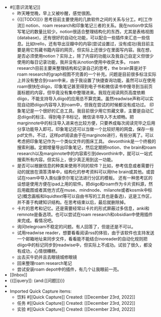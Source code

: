 - #[[意识流笔记]]
    - 昨天睡觉晚，早上又被吵醒，感觉很困。
    - {{[[TODO]]}} 思考目前主要使用的几款软件之间的关系与分工。#[[工作流]]
notion、roam research和印象笔记三者的关系。我在notion中实际写笔记的数量比较少。notion很适合整理结构化的东西，尤其是表格视图(database)，还有很好的自动化功能，可以配合一些插件来汇总一些信息。比如trello，还有导出豆瓣中的内容(尝试设置过，没有成功)我目前主要是用它剪藏书籍内容的网页，但实际上还很少在里面写内容。我在想，是否必须使用notion？实际上，除了内容的功能以及我自己自定义但很少使用的每日记录功能，我并没有从notion使用中收获太多。
roam research目前主要来整理结构和记录自己的思考，the brain算是对于roam research的graph视图不完善的一个补充。问题是目前很多标注实际上并没有整合到roam中来，由于我设置了快捷查询功能，虽然可以在使用roam很快在diigo，印象笔记甚至得到电子书和微信读书中搜寻到当前页面标题的内容，但毕竟没有集中整理进来。我现在阅读网页高度依赖diigo，不能支持导入diigo的应用总不算完美。虽然readwise声称可以实现自动把diigo内容导入到roam中，但我在尝试的时候都没有成功过。
印象笔记是一个很好的汇总工具。我目前很少用它剪藏文章，主要是自动汇总diigo的标注、得到电子书标记，微信读书导入不太顺畅。把marginnote中的标注导入进来也比较方便，只要养成每次阅读完毕之后用分享功能导入即可。印象笔记还可以当做一个比较好用的网盘，保存一些pdf文件。不过，这样pdf阅读由于在marginote进行，有些分离了。可以考虑把印象笔记作为一个类似文件的图床工具。
devonthink是一个终极的搜索利器。定期增量导出印象笔记，然后定期把notion、the brain和roam research以及marginnote中的内容索引到devonthink中，就可以一站式搜索所有内容。但实际上，很少真正用到这一功能。
    - 是否可以根据信息的种类来使用不同的软件？比如，参考信息或者需要行动的就放在滴答清单中，结构化的参考资料可以用the brain或其他。或尝试在roam中导入类似康奈尔笔记法进行分区的模板。
还有一种思考区的设想是使用方便在ipad上用的软件。把diigo和roam作为卡片资料源，然后用截图或者其他方式在muse、mindnode、milanote或者kosmik中标记(概念画板和liquidtext等可以自由书写的工具也是备选)，这是工作区，并不善于构建知识结构。在思考结束以后，最后就删除掉。
    - 卡片的思考和记忆。还是需要经常以卡片的形式屏蔽过多信息，anki和remnote是备选项。也可以尝试在roam research和obsidian中使用插件来完成。看情况吧。
    - 询问telegroam不稳定的问题。有人回答了，但是还是不可以。
    - 试用readwise reader，想要看看阅读rss的体验，由于该软件也支持发送一个邮箱地址来同步文件，看看能不能结合inoreader的自动化规则把diigo中的标记同步到readwise中，但实际上不成功。试验了很久，都没有成功，心情很糟糕。
    - 出去买牛奶并且去眼镜城修眼镜
    - 回来整理roam research笔记
    - 尝试安装roam depot中的插件，有几个让我眼前一亮。
- [[Inbox]]
- {{[[query]]: {and:[[问题]]}}}
- 
- Imported Quick Capture items:
    - 饮料 #[[Quick Capture]] Created: [[December 23rd, 2022]]
    - 任务 #[[Quick Capture]] Created: [[December 23rd, 2022]]
    - 实验 #[[Quick Capture]] Created: [[December 23rd, 2022]]
